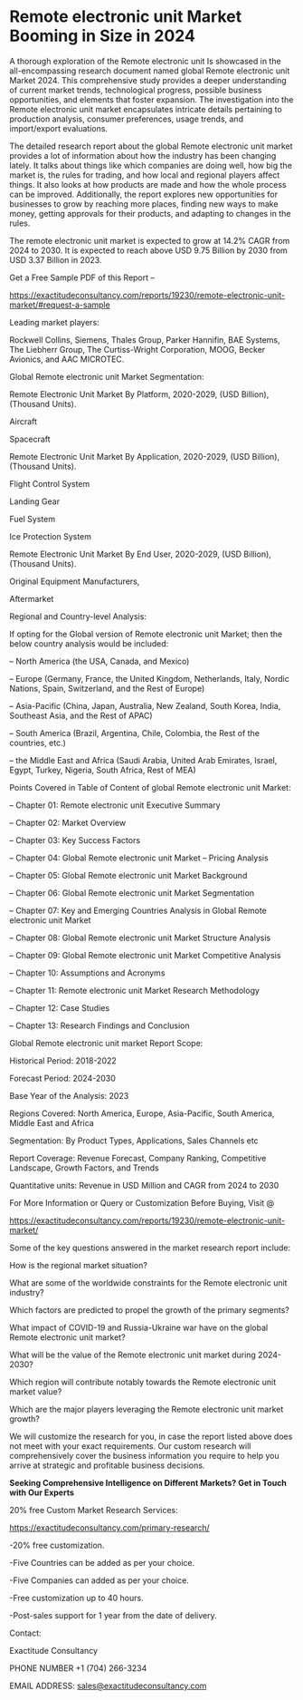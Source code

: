 # Remote electronic unit Market Booming in Size in 2024

A thorough exploration of the Remote electronic unit Is showcased  in the all-encompassing research document named global Remote electronic unit Market 2024. This comprehensive study provides a deeper understanding of current market trends, technological progress, possible business opportunities, and elements that foster expansion. The investigation into the Remote electronic unit market encapsulates intricate details pertaining to production analysis, consumer preferences, usage trends, and import/export evaluations.

The detailed research report about the global Remote electronic unit market provides a lot of information about how the industry has been changing lately. It talks about things like which companies are doing well, how big the market is, the rules for trading, and how local and regional players affect things. It also looks at how products are made and how the whole process can be improved. Additionally, the report explores new opportunities for businesses to grow by reaching more places, finding new ways to make money, getting approvals for their products, and adapting to changes in the rules.

The remote electronic unit market is expected to grow at 14.2% CAGR from 2024 to 2030. It is expected to reach above USD 9.75 Billion by 2030 from USD 3.37 Billion in 2023.

Get a Free Sample PDF of this Report –

https://exactitudeconsultancy.com/reports/19230/remote-electronic-unit-market/#request-a-sample

Leading market players:

Rockwell Collins, Siemens, Thales Group, Parker Hannifin, BAE Systems, The Liebherr Group, The Curtiss-Wright Corporation, MOOG, Becker Avionics, and AAC MICROTEC.

Global Remote electronic unit Market Segmentation:

Remote Electronic Unit Market By Platform, 2020-2029, (USD Billion), (Thousand Units).

Aircraft

Spacecraft

Remote Electronic Unit Market By Application, 2020-2029, (USD Billion), (Thousand Units).

Flight Control System

Landing Gear

Fuel System

Ice Protection System

Remote Electronic Unit Market By End User, 2020-2029, (USD Billion), (Thousand Units).

Original Equipment Manufacturers,

Aftermarket

Regional and Country-level Analysis:

If opting for the Global version of Remote electronic unit Market; then the below country analysis would be included:

– North America (the USA, Canada, and Mexico)

– Europe (Germany, France, the United Kingdom, Netherlands, Italy, Nordic Nations, Spain, Switzerland, and the Rest of Europe)

– Asia-Pacific (China, Japan, Australia, New Zealand, South Korea, India, Southeast Asia, and the Rest of APAC)

– South America (Brazil, Argentina, Chile, Colombia, the Rest of the countries, etc.)

– the Middle East and Africa (Saudi Arabia, United Arab Emirates, Israel, Egypt, Turkey, Nigeria, South Africa, Rest of MEA)

Points Covered in Table of Content of global Remote electronic unit Market:

– Chapter 01:  Remote electronic unit Executive Summary

– Chapter 02: Market Overview

– Chapter 03: Key Success Factors

– Chapter 04: Global Remote electronic unit Market – Pricing Analysis

– Chapter 05: Global Remote electronic unit Market Background

– Chapter 06: Global Remote electronic unit Market Segmentation

– Chapter 07: Key and Emerging Countries Analysis in Global Remote electronic unit Market

– Chapter 08: Global Remote electronic unit Market Structure Analysis

– Chapter 09: Global Remote electronic unit Market Competitive Analysis

– Chapter 10: Assumptions and Acronyms

– Chapter 11: Remote electronic unit Market Research Methodology

– Chapter 12: Case Studies

– Chapter 13: Research Findings and Conclusion

Global Remote electronic unit market Report Scope:

Historical Period: 2018-2022

Forecast Period: 2024-2030

Base Year of the Analysis: 2023

Regions Covered: North America, Europe, Asia-Pacific, South America, Middle East and Africa

Segmentation: By Product Types, Applications, Sales Channels etc

Report Coverage: Revenue Forecast, Company Ranking, Competitive Landscape, Growth Factors, and Trends

Quantitative units: Revenue in USD Million and CAGR from 2024 to 2030

For More Information or Query or Customization Before Buying, Visit @

https://exactitudeconsultancy.com/reports/19230/remote-electronic-unit-market/

Some of the key questions answered in the market research report include:

How is the regional market situation?

What are some of the worldwide constraints for the Remote electronic unit industry?

Which factors are predicted to propel the growth of the primary segments?

What impact of COVID-19 and Russia-Ukraine war have on the global Remote electronic unit market?

What will be the value of the Remote electronic unit market during 2024-2030?

Which region will contribute notably towards the Remote electronic unit market value?

Which are the major players leveraging the Remote electronic unit market growth?

We will customize the research for you, in case the report listed above does not meet with your exact requirements. Our custom research will comprehensively cover the business information you require to help you arrive at strategic and profitable business decisions.

**Seeking Comprehensive Intelligence on Different Markets? Get in Touch with Our Experts**

20% free Custom Market Research Services:

https://exactitudeconsultancy.com/primary-research/

-20% free customization.

-Five Countries can be added as per your choice.

-Five Companies can added as per your choice.

-Free customization up to 40 hours.

-Post-sales support for 1 year from the date of delivery.

Contact:

Exactitude Consultancy

PHONE NUMBER +1 (704) 266-3234

EMAIL ADDRESS: sales@exactitudeconsultancy.com
